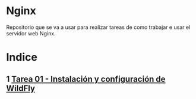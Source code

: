 # Nginx   
Repositorio que se va a usar para realizar tareas de como trabajar e usar el servidor web Nginx.

# Indice
## 1 [Tarea 01 - Instalación y configuración de WildFly](instalacion_nginx/Instalacion_nginx.md)




